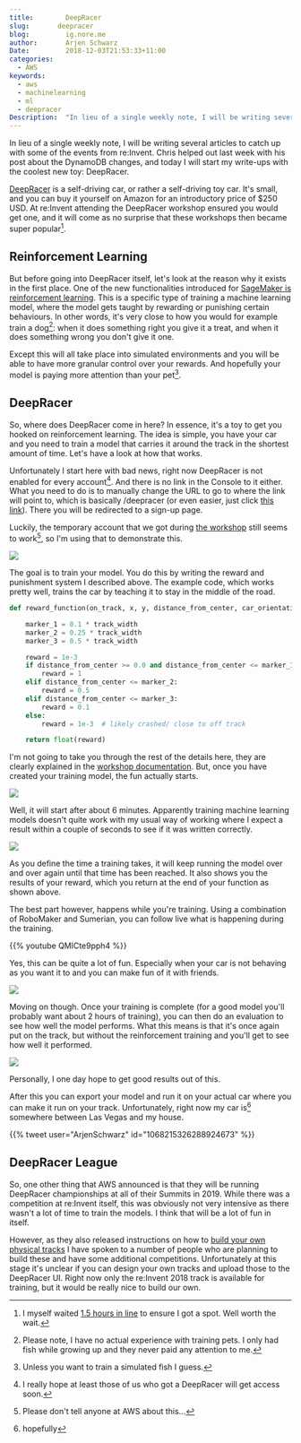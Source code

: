 ```yaml
---
title:        DeepRacer
slug:       deepracer
blog:         ig.nore.me
author:       Arjen Schwarz
Date:         2018-12-03T21:53:33+11:00
categories:
  - AWS
keywords:
  - aws
  - machinelearning
  - ml
  - deepracer
Description:  "In lieu of a single weekly note, I will be writing several articles to catch up with some of the events from re:Invent. Chris helped out last week with his post about the DynamoDB changes, and today I will start my write-ups with the coolest new toy: DeepRacer."
---
```



In lieu of a single weekly note, I will be writing several articles to catch up with some of the events from re:Invent. Chris helped out last week with his post about the DynamoDB changes, and today I will start my write-ups with the coolest new toy: DeepRacer.

[DeepRacer](https://aws.amazon.com/blogs/aws/aws-deepracer-go-hands-on-with-reinforcement-learning-at-reinvent/) is a self-driving car, or rather a self-driving toy car. It's small, and you can buy it yourself on Amazon for an introductory price of $250 USD. At re:Invent attending the DeepRacer workshop ensured you would get one, and it will come as no surprise that these workshops then became super popular[^1].

## Reinforcement Learning

But before going into DeepRacer itself, let's look at the reason why it exists in the first place. One of the new functionalities introduced for [SageMaker is reinforcement learning](https://aws.amazon.com/blogs/aws/amazon-sagemaker-rl-managed-reinforcement-learning-with-amazon-sagemaker/). This is a specific type of training a machine learning model, where the model gets taught by rewarding or punishing certain behaviours. In other words, it's very close to how you would for example train a dog[^2]: when it does something right you give it a treat, and when it does something wrong you don't give it one.

Except this will all take place into simulated environments and you will be able to have more granular control over your rewards. And hopefully your model is paying more attention than your pet[^3].

## DeepRacer

So, where does DeepRacer come in here? In essence, it's a toy to get you hooked on reinforcement learning. The idea is simple, you have your car and you need to train a model that carries it around the track in the shortest amount of time. Let's have a look at how that works.

Unfortunately I start here with bad news, right now DeepRacer is not enabled for every account[^4]. And there is no link in the Console to it either. What you need to do is to manually change the URL to go to where the link will point to, which is basically /deepracer (or even easier, just click [this link](https://console.aws.amazon.com/deepracer)). There you will be redirected to a sign-up page.

Luckily, the temporary account that we got during [the workshop](https://github.com/aws-samples/aws-deepracer-workshops) still seems to work[^5], so I'm using that to demonstrate this.

![](/2018/12/deepracer/create-model.png)

The goal is to train your model. You do this by writing the reward and punishment system I described above. The example code, which works pretty well, trains the car by teaching it to stay in the middle of the road.

```python
def reward_function(on_track, x, y, distance_from_center, car_orientation, progress, steps, throttle, steering, track_width, waypoints, closest_waypoint):

    marker_1 = 0.1 * track_width
    marker_2 = 0.25 * track_width
    marker_3 = 0.5 * track_width

    reward = 1e-3
    if distance_from_center >= 0.0 and distance_from_center <= marker_1:
        reward = 1
    elif distance_from_center <= marker_2:
        reward = 0.5
    elif distance_from_center <= marker_3:
        reward = 0.1
    else:
        reward = 1e-3  # likely crashed/ close to off track

    return float(reward)
```

I'm not going to take you through the rest of the details here, they are clearly explained in the [workshop documentation](https://github.com/aws-samples/aws-deepracer-workshops). But, once you have created your training model, the fun actually starts.

![](/2018/12/deepracer/Screen%20Shot%202018-11-30%20at%2012.24.26.png)

Well, it will start after about 6 minutes. Apparently training machine learning models doesn't quite work with my usual way of working where I expect a result within a couple of seconds to see if it was written correctly.

![](/2018/12/deepracer/training-results.png)

As you define the time a training takes, it will keep running the model over and over again until that time has been reached. It also shows you the results of your reward, which you return at the end of your function as shown above.

The best part however, happens while you're training. Using a combination of RoboMaker and Sumerian, you can follow live what is happening during the training.

{{% youtube QMlCte9pph4 %}}

Yes, this can be quite a lot of fun. Especially when your car is not behaving as you want it to and you can make fun of it with friends.

![](/2018/12/deepracer/Screen%20Shot%202018-11-30%20at%2021.39.23.png)

Moving on though. Once your training is complete (for a good model you'll probably want about 2 hours of training), you can then do an evaluation to see how well the model performs. What this means is that it's once again put on the track, but without the reinforcement training and you'll get to see how well it performed.

![](/2018/12/deepracer/evaluation-results.png)

Personally, I one day hope to get good results out of this.

After this you can export your model and run it on your actual car where you can make it run on your track. Unfortunately, right now my car is[^6] somewhere between Las Vegas and my house.

{{% tweet user="ArjenSchwarz" id="1068215326288924673" %}}

## DeepRacer League

So, one other thing that AWS announced is that they will be running DeepRacer championships at all of their Summits in 2019. While there was a competition at re:Invent itself, this was obviously not very intensive as there wasn't a lot of time to train the models. I think that will be a lot of fun in itself.

However, as they also released instructions on how to [build your own physical tracks](https://docs.aws.amazon.com/deepracer/latest/developerguide/deepracer-build-your-track.html) I have spoken to a number of people who are planning to build these and have some additional competitions. Unfortunately at this stage it's unclear if you can design your own tracks and upload those to the DeepRacer UI. Right now only the re:Invent 2018 track is available for training, but it would be really nice to build our own.

[^1]:	I myself waited [1.5 hours in line](https://twitter.com/8_b1t_chr15/status/1067970134831026176) to ensure I got a spot. Well worth the wait.

[^2]:	Please note, I have no actual experience with training pets. I only had fish while growing up and they never paid any attention to me.

[^3]:	Unless you want to train a simulated fish I guess.

[^4]:	I really hope at least those of us who got a DeepRacer will get access soon.

[^5]:	Please don't tell anyone at AWS about this...

[^6]:	hopefully